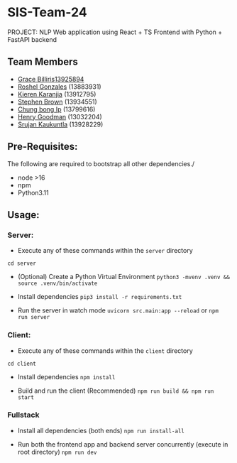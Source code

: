 # SIS-Team-24

PROJECT: NLP
Web application using React + TS Frontend with Python + FastAPI backend

## Team Members
* [Grace Billiris](https://www.linkedin.com/in/grace-billiris/)[13925894](https://github.com/gracebilliris)
* [Roshel Gonzales]() (13883931)
* [Kieren Karanjia]() (13912795)
* [Stephen Brown]() (13934551)
* [Chung bong Ip]() (13799616)
* [Henry Goodman]() (13032204)
* [Srujan Kaukuntla]() (13928229)

## Pre-Requisites:
The following are required to bootstrap all other dependencies./
- node >16
- npm
- Python3.11

## Usage:

### Server:

- Execute any of these commands within the `server` directory

`cd server`

- (Optional) Create a Python Virtual Environment
`python3 -mvenv .venv && source .venv/bin/activate`

- Install dependencies
`pip3 install -r requirements.txt`

- Run the server in watch mode
`uvicorn src.main:app --reload` or `npm run server`


### Client:

- Execute any of these commands within the `client` directory

`cd client`

- Install dependencies
`npm install`

- Build and run the client (Recommended)
`npm run build && npm run start`

### Fullstack

- Install all dependencies (both ends)
`npm run install-all`

- Run both the frontend app and backend server concurrently (execute in root directory)
`npm run dev`